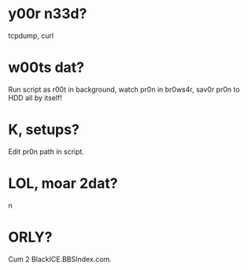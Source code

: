 # y00r n33d?
tcpdump, curl

# w00ts dat?
Run script as r00t in background, watch pr0n in br0ws4r, sav0r pr0n to HDD all by itself!

# K, setups?
Edit pr0n path in script.

# LOL, moar 2dat?
n

# ORLY?
Cum 2 BlackICE.BBSIndex.com. 
